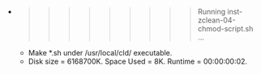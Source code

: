 * >>>>>>>>> Running inst-zclean-04-chmod-script.sh ...
  * Make *.sh under /usr/local/cld/ executable.
  * Disk size = 6168700K. Space Used = 8K. Runtime = 00:00:00:02.
